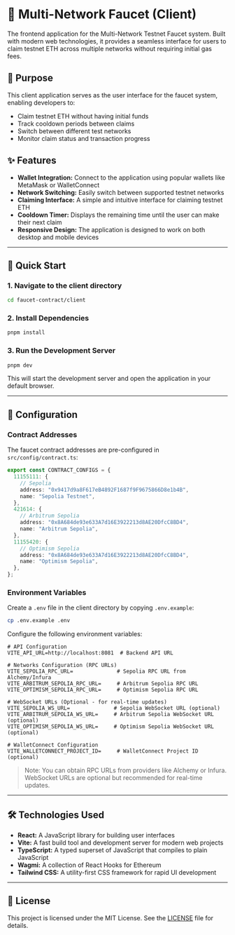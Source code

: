 # 🚰 Multi-Network Faucet (Client)

The frontend application for the Multi-Network Testnet Faucet system. Built with modern web technologies, it provides a seamless interface for users to claim testnet ETH across multiple networks without requiring initial gas fees.

## 🎯 Purpose

This client application serves as the user interface for the faucet system, enabling developers to:

- Claim testnet ETH without having initial funds
- Track cooldown periods between claims
- Switch between different test networks
- Monitor claim status and transaction progress

## ✨ Features

- **Wallet Integration:** Connect to the application using popular wallets like MetaMask or WalletConnect
- **Network Switching:** Easily switch between supported testnet networks
- **Claiming Interface:** A simple and intuitive interface for claiming testnet ETH
- **Cooldown Timer:** Displays the remaining time until the user can make their next claim
- **Responsive Design:** The application is designed to work on both desktop and mobile devices

---

## 🚀 Quick Start

### 1. Navigate to the client directory

```bash
cd faucet-contract/client
```

### 2. Install Dependencies

```bash
pnpm install
```

### 3. Run the Development Server

```bash
pnpm dev
```

This will start the development server and open the application in your default browser.

---

## 🔧 Configuration

### Contract Addresses

The faucet contract addresses are pre-configured in `src/config/contract.ts`:

```typescript
export const CONTRACT_CONFIGS = {
  11155111: {
    // Sepolia
    address: "0x9417d9a8F617eB4892F1687f9F9675866D8e1b4B",
    name: "Sepolia Testnet",
  },
  421614: {
    // Arbitrum Sepolia
    address: "0x8A684de93e633A7d16E3922213d8AE20DfcC8BD4",
    name: "Arbitrum Sepolia",
  },
  11155420: {
    // Optimism Sepolia
    address: "0x8A684de93e633A7d16E3922213d8AE20DfcC8BD4",
    name: "Optimism Sepolia",
  },
};
```

### Environment Variables

Create a `.env` file in the client directory by copying `.env.example`:

```bash
cp .env.example .env
```

Configure the following environment variables:

```env
# API Configuration
VITE_API_URL=http://localhost:8081  # Backend API URL

# Networks Configuration (RPC URLs)
VITE_SEPOLIA_RPC_URL=              # Sepolia RPC URL from Alchemy/Infura
VITE_ARBITRUM_SEPOLIA_RPC_URL=     # Arbitrum Sepolia RPC URL
VITE_OPTIMISM_SEPOLIA_RPC_URL=     # Optimism Sepolia RPC URL

# WebSocket URLs (Optional - for real-time updates)
VITE_SEPOLIA_WS_URL=              # Sepolia WebSocket URL (optional)
VITE_ARBITRUM_SEPOLIA_WS_URL=     # Arbitrum Sepolia WebSocket URL (optional)
VITE_OPTIMISM_SEPOLIA_WS_URL=     # Optimism Sepolia WebSocket URL (optional)

# WalletConnect Configuration
VITE_WALLETCONNECT_PROJECT_ID=     # WalletConnect Project ID (optional)
```

> Note: You can obtain RPC URLs from providers like Alchemy or Infura. WebSocket URLs are optional but recommended for real-time updates.

---

## 🛠️ Technologies Used

- **React:** A JavaScript library for building user interfaces
- **Vite:** A fast build tool and development server for modern web projects
- **TypeScript:** A typed superset of JavaScript that compiles to plain JavaScript
- **Wagmi:** A collection of React Hooks for Ethereum
- **Tailwind CSS:** A utility-first CSS framework for rapid UI development

---

## 📄 License

This project is licensed under the MIT License. See the [LICENSE](../LICENSE) file for details.
